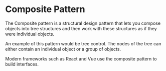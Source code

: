 # Composite Pattern

The Composite pattern is a structural design pattern that lets you compose objects into tree structures and then work with these structures as if they were individual objects. 

An example of this pattern would be tree control. The nodes of the tree can either contain an individual object or a group of objects. 

Modern frameworks such as React and Vue use the composite pattern to build interfaces. 